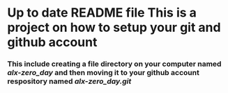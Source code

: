 # Up to date README file This is a project on how to setup your git and github account
### This include creating a file directory on your computer named *alx-zero_day* and then moving it to your github account respository named *alx-zero_day.git*
